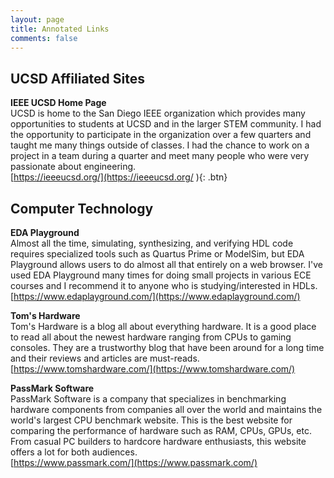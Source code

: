 ```yaml
---
layout: page
title: Annotated Links
comments: false
---
```

## UCSD Affiliated Sites
**IEEE UCSD Home Page**  
UCSD is home to the San Diego IEEE organization which provides many opportunities to students at UCSD and in the larger STEM community. I had the opportunity to participate in the organization over a few quarters and taught me many things outside of classes. I had the chance to work on a project in a team during a quarter and meet many people who were very passionate about engineering.  
[https://ieeeucsd.org/](https://ieeeucsd.org/
){: .btn}

## Computer Technology
**EDA Playground**  
Almost all the time, simulating, synthesizing, and verifying HDL code requires specialized tools such as Quartus Prime or ModelSim, but EDA Playground allows users to do almost all that entirely on a web browser. I've used EDA Playground many times for doing small projects in various ECE courses and I recommend it to anyone who is studying/interested in HDLs.  
[https://www.edaplayground.com/](https://www.edaplayground.com/)

**Tom's Hardware**  
Tom's Hardware is a blog all about everything hardware. It is a good place to read all about the newest hardware ranging from CPUs to gaming consoles. They are a trustworthy blog that have been around for a long time and their reviews and articles are must-reads.  
[https://www.tomshardware.com/](https://www.tomshardware.com/)  

**PassMark Software**  
PassMark Software is a company that specializes in benchmarking hardware components from companies all over the world and maintains the world's largest CPU benchmark website. This is the best website for comparing the performance of hardware such as RAM, CPUs, GPUs, etc. From casual PC builders to hardcore hardware enthusiasts, this website offers a lot for both audiences.  
[https://www.passmark.com/](https://www.passmark.com/)


